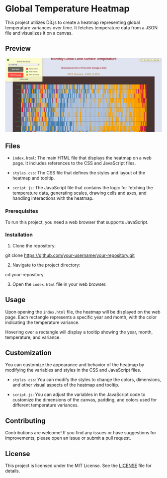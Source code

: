 # Global Temperature Heatmap

This project utilizes D3.js to create a heatmap representing global temperature variances over time. It fetches temperature data from a JSON file and visualizes it on a canvas.

## Preview
![Preview](HeatMap.png)

## Files

- `index.html`: The main HTML file that displays the heatmap on a web page. It includes references to the CSS and JavaScript files.

- `styles.css`: The CSS file that defines the styles and layout of the heatmap and tooltip.

- `script.js`: The JavaScript file that contains the logic for fetching the temperature data, generating scales, drawing cells and axes, and handling interactions with the heatmap.

### Prerequisites

To run this project, you need a web browser that supports JavaScript.

### Installation

1. Clone the repository:

git clone https://github.com/your-username/your-repository.git


2. Navigate to the project directory:

cd your-repository


3. Open the `index.html` file in your web browser.

## Usage

Upon opening the `index.html` file, the heatmap will be displayed on the web page. Each rectangle represents a specific year and month, with the color indicating the temperature variance.

Hovering over a rectangle will display a tooltip showing the year, month, temperature, and variance.

## Customization

You can customize the appearance and behavior of the heatmap by modifying the variables and styles in the CSS and JavaScript files.

- `styles.css`: You can modify the styles to change the colors, dimensions, and other visual aspects of the heatmap and tooltip.

- `script.js`: You can adjust the variables in the JavaScript code to customize the dimensions of the canvas, padding, and colors used for different temperature variances.

## Contributing

Contributions are welcome! If you find any issues or have suggestions for improvements, please open an issue or submit a pull request.

## License

This project is licensed under the MIT License. See the [LICENSE](LICENSE) file for details.


